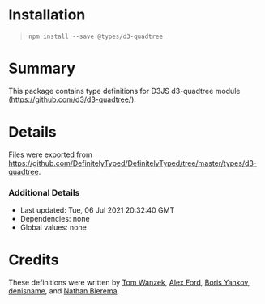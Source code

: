 # Installation
> `npm install --save @types/d3-quadtree`

# Summary
This package contains type definitions for D3JS d3-quadtree module (https://github.com/d3/d3-quadtree/).

# Details
Files were exported from https://github.com/DefinitelyTyped/DefinitelyTyped/tree/master/types/d3-quadtree.

### Additional Details
 * Last updated: Tue, 06 Jul 2021 20:32:40 GMT
 * Dependencies: none
 * Global values: none

# Credits
These definitions were written by [Tom Wanzek](https://github.com/tomwanzek), [Alex Ford](https://github.com/gustavderdrache), [Boris Yankov](https://github.com/borisyankov), [denisname](https://github.com/denisname), and [Nathan Bierema](https://github.com/Methuselah96).
